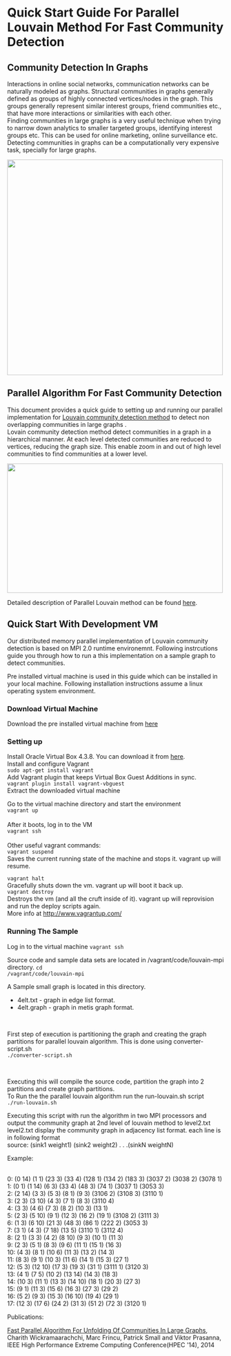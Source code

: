 <H1>Quick Start Guide For Parallel Louvain Method For Fast Community Detection</H1>

<H2>Community Detection In Graphs</H2>
<p>
Interactions in online social networks, communication networks can be naturally modeled as graphs. Structural communities in graphs generally defined as groups of highly connected vertices/nodes in the graph. This groups generally represent similar interest groups, friend communities etc., that have more interactions or similarities with each other. 
<br>
Finding communities in large graphs is a very useful technique when trying to narrow down analytics to smaller targeted groups, identifying interest groups etc. This can be used for online marketing, online surveillance etc. 
<br>
Detecting communities in graphs can be a computationally very expensive task, specially for large graphs.
</p>

<img src="http://farm8.staticflickr.com/7100/7046439385_b83413587a_b.jpg" height="500" width="500"/>

<H2>Parallel Algorithm For Fast Community Detection</H2>
<p>
This document provides a quick guide to setting up and running our parallel implementation for <a href="https://sites.google.com/site/findcommunities/">Louvain community detection method</a> to detect non overlapping communities in large graphs . 
<br>
Lovain community detection method detect communities in a graph in a hierarchical manner. At each level detected communities are reduced to vertices, reducing the graph size. This enable zoom in and out of high level communities to find communities at a lower level. 
</p>

<img src="https://sites.google.com/site/findcommunities/pol.jpg" height="300" width="500"/>
<p>Detailed description of Parallel Louvain method can be found <a href="https://xd-web-proxy.data-tactics-corp.com/wiki/display/ANL/GoFFish+Subgraph+Oriented+Graph+Analytics+Experiments">here</a>.</p>

<H2>Quick Start With Development VM</H2>

Our distributed memory parallel implementation of Louvain community detection is based on MPI 2.0 runtime environemnt. Following instrcutions guide you through how to run a this implementation on a sample graph to detect communities.

Pre installed virtual machine is used in this guide which can be installed in your local machine. Following installation instructions assume a linux operating system environment.	

<H3>Download Virtual Machine</H3>
<p> Download the pre installed virtual machine from <a href="http://losangeles.usc.edu/usc-cloud/goffish/parallel-louvain-mpi.zip">here</a>
</p>

<H3>Setting up</H3>
<p>
Install Oracle Virtual Box 4.3.8. You can download it from <a href="https://www.virtualbox.org/wiki/Download_Old_Builds_4_3">here</a>.
<br>
Install and configure Vagrant<br>
<code>sudo apt-get install vagrant</code>
<br>
Add Vagrant plugin that keeps Virtual Box Guest Additions in sync.<br>
<code>vagrant plugin install vagrant-vbguest</code>
<br>
Extract the downloaded virtual machine<br>

Go to the virtual machine directory and start the environment<br>
<code>vagrant up</code><br>
<br>
After it boots, log in to the VM<br>
<code>vagrant ssh</code><br>
<br>
Other useful vagrant commands:<br>
<code>vagrant suspend</code><br>
Saves the current running state of the machine and stops it. vagrant up will resume.

<code>vagrant halt</code><br>
Gracefully shuts down the vm. vagrant up will boot it back up.
<br>
<code>vagrant destroy</code>
<br>
Destroys the vm (and all the cruft inside of it). vagrant up will reprovision and run the deploy scripts again.
<br>
More info at http://www.vagrantup.com/
</p>

<H3>Running The Sample</H3>
<p>
Log in to the virtual machine
<code>vagrant ssh</code><br>

Source code and sample data sets are located in /vagrant/code/louvain-mpi directory.
<code>cd /vagrant/code/louvain-mpi</code><br>

A Sample small graph is located in this directory. <br>
<ul>
<li>4elt.txt - graph in edge list format.</li>
<li>4elt.graph - graph in metis graph format. </li>
</ul>
</p>

<br>
<p>
First step of execution is partitioning the graph and creating the graph partitions for parallel louvain algorithm. This is done using converter-script.sh <br> 
<code>./converter-script.sh</code><br>
</p>
<br>
<p>
Executing this will compile the source code, partition the graph into 2 partitions and create graph partitions.<br>
To Run the the parallel louvain algorithm run the run-louvain.sh script <br>
<code>./run-louvain.sh</code>
</p><p>
Executing this script with run the algorithm in two MPI processors and output the community graph at 2nd level of louvain method to level2.txt 
<br>
level2.txt display the community graph in adjacency list format.
each line is in following format<br>
source: (sink1 weight1) (sink2 weight2) . . .(sinkN weightN)
<br>
</p><p>
Example:<br><br></p>

<p>
0: (0 14) (1 1) (23 3) (33 4) (128 1) (134 2) (183 3) (3037 2) (3038 2) (3078 1)<br>
1: (0 1) (1 14) (6 3) (33 4) (48 3) (74 1) (3037 1) (3053 3)<br>
2: (2 14) (3 3) (5 3) (8 1) (9 3) (3106 2) (3108 3) (3110 1)<br>
3: (2 3) (3 10) (4 3) (7 1) (8 3) (3110 4)<br>
4: (3 3) (4 6) (7 3) (8 2) (10 3) (13 1)<br>
5: (2 3) (5 10) (9 1) (12 3) (16 2) (19 1) (3108 2) (3111 3)<br>
6: (1 3) (6 10) (21 3) (48 3) (86 1) (222 2) (3053 3)<br>
7: (3 1) (4 3) (7 18) (13 5) (3110 1) (3112 4)<br>
8: (2 1) (3 3) (4 2) (8 10) (9 3) (10 1) (11 3)<br>
9: (2 3) (5 1) (8 3) (9 6) (11 1) (15 1) (16 3)<br>
10: (4 3) (8 1) (10 6) (11 3) (13 2) (14 3)<br>
11: (8 3) (9 1) (10 3) (11 6) (14 1) (15 3) (27 1)<br>
12: (5 3) (12 10) (17 3) (19 3) (31 1) (3111 1) (3120 3)<br>
13: (4 1) (7 5) (10 2) (13 14) (14 3) (18 3)<br>
14: (10 3) (11 1) (13 3) (14 10) (18 1) (20 3) (27 3)<br>
15: (9 1) (11 3) (15 6) (16 3) (27 3) (29 2)<br>
16: (5 2) (9 3) (15 3) (16 10) (19 4) (29 1)<br>
17: (12 3) (17 6) (24 2) (31 3) (51 2) (72 3) (3120 1)<br>
</p>

Publications: <br>

 <a href="http://www-scf.usc.edu/~cwickram/pubs/wickramaarachchi_hpec_2014.pdf">Fast Parallel Algorithm For Unfolding Of Communities In Large Graphs</a>, 
Charith Wickramaarachchi, Marc Frincu, Patrick Small and Viktor Prasanna,
IEEE High Performance Extreme Computing Conference(HPEC '14), 2014

</p>

